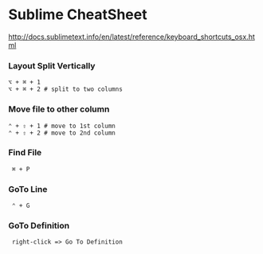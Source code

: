 # Sublime CheatSheet

<http://docs.sublimetext.info/en/latest/reference/keyboard_shortcuts_osx.html>

### Layout Split Vertically
	⌥ + ⌘ + 1
	⌥ + ⌘ + 2 # split to two columns

### Move file to other column
    ⌃ + ⇧ + 1 # move to 1st column
    ⌃ + ⇧ + 2 # move to 2nd column

### Find File
	 ⌘ + P

### GoTo Line
	 ⌃ + G

### GoTo Definition
	 right-click => Go To Definition
